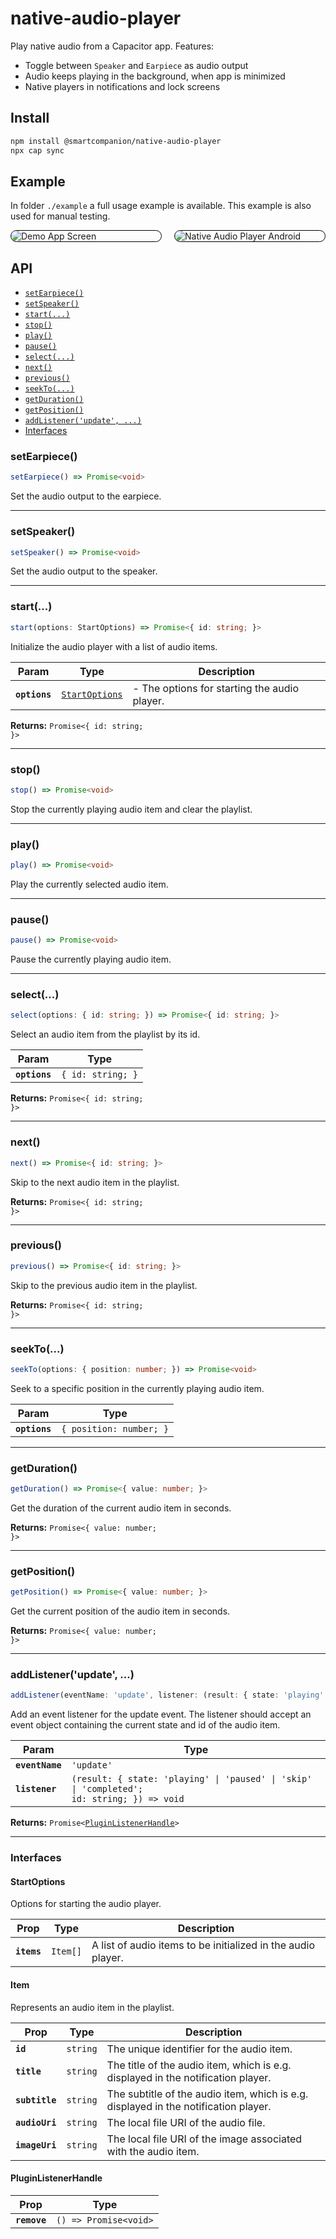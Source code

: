 # native-audio-player

Play native audio from a Capacitor app. Features:

 - Toggle between `Speaker` and `Earpiece` as audio output
 - Audio keeps playing in the background, when app is minimized
 - Native players in notifications and lock screens

## Install

```bash
npm install @smartcompanion/native-audio-player
npx cap sync
```

## Example

In folder `./example` a full usage example is available. This example is also used for manual testing.

<div style="display:grid; column-gap:20px; grid-template-columns: 1fr 1fr">
  <img style="border-radius:20px; border: 1px solid black" src="docs/demo-app-screen.png" alt="Demo App Screen" />
  <img style="border-radius:20px; border: 1px solid black" src="docs/native-audio-player.png" alt="Native Audio Player Android" />
</div>

## API

<docgen-index>

* [`setEarpiece()`](#setearpiece)
* [`setSpeaker()`](#setspeaker)
* [`start(...)`](#start)
* [`stop()`](#stop)
* [`play()`](#play)
* [`pause()`](#pause)
* [`select(...)`](#select)
* [`next()`](#next)
* [`previous()`](#previous)
* [`seekTo(...)`](#seekto)
* [`getDuration()`](#getduration)
* [`getPosition()`](#getposition)
* [`addListener('update', ...)`](#addlistenerupdate-)
* [Interfaces](#interfaces)

</docgen-index>

<docgen-api>
<!--Update the source file JSDoc comments and rerun docgen to update the docs below-->

### setEarpiece()

```typescript
setEarpiece() => Promise<void>
```

Set the audio output to the earpiece.

--------------------


### setSpeaker()

```typescript
setSpeaker() => Promise<void>
```

Set the audio output to the speaker.

--------------------


### start(...)

```typescript
start(options: StartOptions) => Promise<{ id: string; }>
```

Initialize the audio player with a list of audio items.

| Param         | Type                                                  | Description                                  |
| ------------- | ----------------------------------------------------- | -------------------------------------------- |
| **`options`** | <code><a href="#startoptions">StartOptions</a></code> | - The options for starting the audio player. |

**Returns:** <code>Promise&lt;{ id: string; }&gt;</code>

--------------------


### stop()

```typescript
stop() => Promise<void>
```

Stop the currently playing audio item and clear the playlist.

--------------------


### play()

```typescript
play() => Promise<void>
```

Play the currently selected audio item.

--------------------


### pause()

```typescript
pause() => Promise<void>
```

Pause the currently playing audio item.

--------------------


### select(...)

```typescript
select(options: { id: string; }) => Promise<{ id: string; }>
```

Select an audio item from the playlist by its id.

| Param         | Type                         |
| ------------- | ---------------------------- |
| **`options`** | <code>{ id: string; }</code> |

**Returns:** <code>Promise&lt;{ id: string; }&gt;</code>

--------------------


### next()

```typescript
next() => Promise<{ id: string; }>
```

Skip to the next audio item in the playlist.

**Returns:** <code>Promise&lt;{ id: string; }&gt;</code>

--------------------


### previous()

```typescript
previous() => Promise<{ id: string; }>
```

Skip to the previous audio item in the playlist.

**Returns:** <code>Promise&lt;{ id: string; }&gt;</code>

--------------------


### seekTo(...)

```typescript
seekTo(options: { position: number; }) => Promise<void>
```

Seek to a specific position in the currently playing audio item.

| Param         | Type                               |
| ------------- | ---------------------------------- |
| **`options`** | <code>{ position: number; }</code> |

--------------------


### getDuration()

```typescript
getDuration() => Promise<{ value: number; }>
```

Get the duration of the current audio item in seconds.

**Returns:** <code>Promise&lt;{ value: number; }&gt;</code>

--------------------


### getPosition()

```typescript
getPosition() => Promise<{ value: number; }>
```

Get the current position of the audio item in seconds.

**Returns:** <code>Promise&lt;{ value: number; }&gt;</code>

--------------------


### addListener('update', ...)

```typescript
addListener(eventName: 'update', listener: (result: { state: 'playing' | 'paused' | 'skip' | 'completed'; id: string; }) => void) => Promise<PluginListenerHandle>
```

Add an event listener for the update event. The listener should accept an event object
containing the current state and id of the audio item.

| Param           | Type                                                                                                     |
| --------------- | -------------------------------------------------------------------------------------------------------- |
| **`eventName`** | <code>'update'</code>                                                                                    |
| **`listener`**  | <code>(result: { state: 'playing' \| 'paused' \| 'skip' \| 'completed'; id: string; }) =&gt; void</code> |

**Returns:** <code>Promise&lt;<a href="#pluginlistenerhandle">PluginListenerHandle</a>&gt;</code>

--------------------


### Interfaces


#### StartOptions

Options for starting the audio player.

| Prop        | Type                | Description                                                  |
| ----------- | ------------------- | ------------------------------------------------------------ |
| **`items`** | <code>Item[]</code> | A list of audio items to be initialized in the audio player. |


#### Item

Represents an audio item in the playlist.

| Prop           | Type                | Description                                                                         |
| -------------- | ------------------- | ----------------------------------------------------------------------------------- |
| **`id`**       | <code>string</code> | The unique identifier for the audio item.                                           |
| **`title`**    | <code>string</code> | The title of the audio item, which is e.g. displayed in the notification player.    |
| **`subtitle`** | <code>string</code> | The subtitle of the audio item, which is e.g. displayed in the notification player. |
| **`audioUri`** | <code>string</code> | The local file URI of the audio file.                                               |
| **`imageUri`** | <code>string</code> | The local file URI of the image associated with the audio item.                     |


#### PluginListenerHandle

| Prop         | Type                                      |
| ------------ | ----------------------------------------- |
| **`remove`** | <code>() =&gt; Promise&lt;void&gt;</code> |

</docgen-api>
